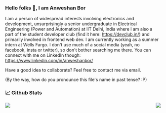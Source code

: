 ### Hello folks 👋, I am Anweshan Bor
I am a person of widespread interests involving electronics and development, unsurprisingly a senior undergraduate in Electrical Engineering (Power and Automation) at IIT Delhi, India where I am also a part of the student developer club (find it here: https://devclub.in/) and primarily involved in frontend web dev. I am currently working as a summer intern at Wells Fargo. I don't use much of a social media (yeah, no facebook, insta or twitter), so don't bother searching me there. You can connect with me on LinkedIn though: https://www.linkedin.com/in/anweshanbor/

Have a good idea to collaborate? Feel free to contact me via email.

(By the way, how do you pronounce this file's name in past tense? :P)

### 📈 Github Stats
<img align="left" src="https://github-readme-stats.vercel.app/api/top-langs/?username=azztt&layout=compact&custom_title=Popular Languages&theme=gotham&langs_count=7"/>
<img align="right" src="https://github-readme-stats.vercel.app/api?username=azztt&count_private=true&include_all_commits=true&theme=gotham&show_icons=true&line_height=24.6"/>

<!-- ![Anweshan's GitHub stats](https://github-readme-stats.vercel.app/api?username=azztt&count_private=true&include_all_commits=true&theme=gotham&show_icons=true) -->

<!--
**azztt/azztt** is a ✨ _special_ ✨ repository because its `README.md` (this file) appears on your GitHub profile.

Here are some ideas to get you started:

- 🔭 I’m currently working on ...
- 🌱 I’m currently learning ...
- 👯 I’m looking to collaborate on ...
- 🤔 I’m looking for help with ...
- 💬 Ask me about ...
- 📫 How to reach me: ...
- 😄 Pronouns: ...
- ⚡ Fun fact: ...
-->
